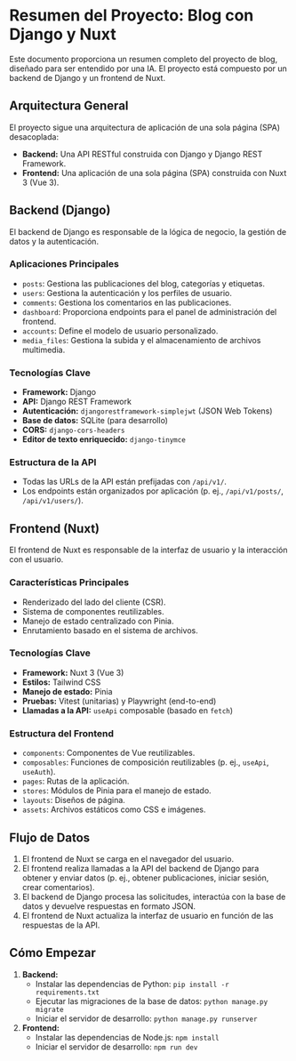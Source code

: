 # Resumen del Proyecto: Blog con Django y Nuxt

Este documento proporciona un resumen completo del proyecto de blog, diseñado para ser entendido por una IA. El proyecto está compuesto por un backend de Django y un frontend de Nuxt.

## Arquitectura General

El proyecto sigue una arquitectura de aplicación de una sola página (SPA) desacoplada:

*   **Backend:** Una API RESTful construida con Django y Django REST Framework.
*   **Frontend:** Una aplicación de una sola página (SPA) construida con Nuxt 3 (Vue 3).

## Backend (Django)

El backend de Django es responsable de la lógica de negocio, la gestión de datos y la autenticación.

### Aplicaciones Principales

*   `posts`: Gestiona las publicaciones del blog, categorías y etiquetas.
*   `users`: Gestiona la autenticación y los perfiles de usuario.
*   `comments`: Gestiona los comentarios en las publicaciones.
*   `dashboard`: Proporciona endpoints para el panel de administración del frontend.
*   `accounts`: Define el modelo de usuario personalizado.
*   `media_files`: Gestiona la subida y el almacenamiento de archivos multimedia.

### Tecnologías Clave

*   **Framework:** Django
*   **API:** Django REST Framework
*   **Autenticación:** `djangorestframework-simplejwt` (JSON Web Tokens)
*   **Base de datos:** SQLite (para desarrollo)
*   **CORS:** `django-cors-headers`
*   **Editor de texto enriquecido:** `django-tinymce`

### Estructura de la API

*   Todas las URLs de la API están prefijadas con `/api/v1/`.
*   Los endpoints están organizados por aplicación (p. ej., `/api/v1/posts/`, `/api/v1/users/`).

## Frontend (Nuxt)

El frontend de Nuxt es responsable de la interfaz de usuario y la interacción con el usuario.

### Características Principales

*   Renderizado del lado del cliente (CSR).
*   Sistema de componentes reutilizables.
*   Manejo de estado centralizado con Pinia.
*   Enrutamiento basado en el sistema de archivos.

### Tecnologías Clave

*   **Framework:** Nuxt 3 (Vue 3)
*   **Estilos:** Tailwind CSS
*   **Manejo de estado:** Pinia
*   **Pruebas:** Vitest (unitarias) y Playwright (end-to-end)
*   **Llamadas a la API:** `useApi` composable (basado en `fetch`)

### Estructura del Frontend

*   `components`: Componentes de Vue reutilizables.
*   `composables`: Funciones de composición reutilizables (p. ej., `useApi`, `useAuth`).
*   `pages`: Rutas de la aplicación.
*   `stores`: Módulos de Pinia para el manejo de estado.
*   `layouts`: Diseños de página.
*   `assets`: Archivos estáticos como CSS e imágenes.

## Flujo de Datos

1.  El frontend de Nuxt se carga en el navegador del usuario.
2.  El frontend realiza llamadas a la API del backend de Django para obtener y enviar datos (p. ej., obtener publicaciones, iniciar sesión, crear comentarios).
3.  El backend de Django procesa las solicitudes, interactúa con la base de datos y devuelve respuestas en formato JSON.
4.  El frontend de Nuxt actualiza la interfaz de usuario en función de las respuestas de la API.

## Cómo Empezar

1.  **Backend:**
    *   Instalar las dependencias de Python: `pip install -r requirements.txt`
    *   Ejecutar las migraciones de la base de datos: `python manage.py migrate`
    *   Iniciar el servidor de desarrollo: `python manage.py runserver`
2.  **Frontend:**
    *   Instalar las dependencias de Node.js: `npm install`
    *   Iniciar el servidor de desarrollo: `npm run dev`

